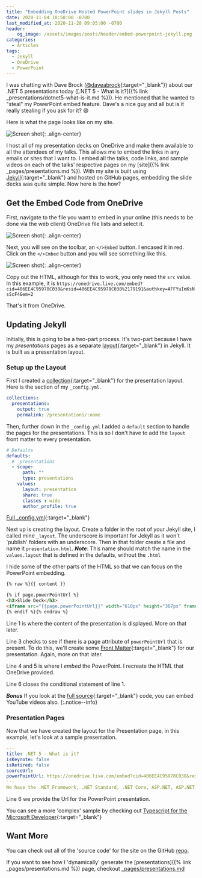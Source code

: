 ```yaml
---
title: "Embedding OneDrive Hosted PowerPoint slides in Jekyll Posts"
date: 2020-11-04 18:50:00 -0700
last_modified_at: 2020-11-28 09:05:00 -0700
header:
    og_image: /assets/images/posts/header/embed-powerpoint-jekyll.png
categories:
  - Articles
tags:
  - Jekyll
  - OneDrive
  - PowerPoint
---
```

I was chatting with Dave Brock ([@daveabrock](https://twitter.com/daveabrock){:target="_blank"}) about our .NET 5 presentations today ([.NET 5 - What is it?]({% link _presentations/dotnet5-what-is-it.md %})). He mentioned that he wanted to "steal" my PowerPoint embed feature.  Dave's a nice guy and all but is it really stealing if you ask for it? :smile:

Here is what the page looks like on my site.

![Screen shot](/assets/images/posts/embed-powerpoint-example.png){: .align-center}

I host all of my presentation decks on OneDrive and make them available to all the attendees of my talks.  This allows me to embed the links in any emails or sites that I want to. I embed all the talks, code links, and sample videos on each of the talks' respective pages on my [site]({% link _pages/presentations.md %}). With my site is built using [Jekyll](https://jekyllrb.com/){:target="_blank"} and hosted on GitHub pages, embedding the slide decks was quite simple. Now here is the how?

## Get the Embed Code from OneDrive

First, navigate to the file you want to embed in your online (this needs to be done via the web client) OneDrive file lists and select it.

![Screen shot](/assets/images/posts/embed-powerpoint-select-file.png){: .align-center}

Next, you will see on the toolbar, an `</>Embed` button. I encased it in red. Click on the `</>Embed` button and you will see something like this.

![Screen shot](/assets/images/posts/embed-powerpoint-embed.png){: .align-center}

Copy out the HTML, although for this to work, you only need the `src` value.  In this example, it is `https://onedrive.live.com/embed?cid=406EE4C95978C038&resid=406EE4C95978C038%2179191&authkey=AFFYuImKsNsScF4&em=2`

That's it from OneDrive.

## Updating Jekyll

Initially, this is going to be a two-part process. It's two-part because I have my *presentations* pages as a separate [layout](https://jekyllrb.com/docs/layouts/){:target="_blank"} in Jekyll. It is built as a presentation layout.

### Setup up the Layout

First I created a [collection](https://jekyllrb.com/docs/collections/){:target="_blank"} for the presentation layout.  Here is the section of my `_config.yml`.

```yml
collections:
  presentations:
    output: true
    permalink: /presentations/:name
```

Then, further down in the `_config.yml` I added a `default` section to handle the pages for the presentations. This is so I don't have to add the `layout` front matter to every presentation.

```yml
# Defaults
defaults:
  # _presentations
  - scope:
      path: ""
      type: presentations
    values:
      layout: presentation
      share: true
      classes : wide
      author_profile: true
```

[Full _config.yml](https://github.com/jguadagno/jguadagno.github.io/blob/master/_config.yml){:target="_blank"}

Next up is creating the layout.  Create a folder in the root of your Jekyll site, I called mine `_layout`.  The underscore is important for Jekyll as it won't 'publish' folders with an underscore. Then in that folder create a file and name it `presentation.html`. ***Note***: This name should match the name in the `values.layout` that is defined in the defaults, without the `.html`

I hide some of the other parts of the HTML so that we can focus on the PowerPoint embedding.

```html
{% raw %}{{ content }}

{% if page.powerPointUrl %}
<h3>Slide Deck</h3>
<iframe src="{{page.powerPointUrl}}" width="610px" height="367px" frameborder="0"></iframe>
{% endif %}{% endraw %}
```

Line 1 is where the content of the presentation is displayed. More on that later.

Line 3 checks to see if there is a page attribute of `powerPointUrl` that is present. To do this, we'll create some [Front Matter](https://jekyllrb.com/docs/front-matter/){:target="_blank"} for our presentation. Again, more on that later.

Line 4 and 5 is where I *embed* the PowerPoint. I recreate the HTML that OneDrive provided.

Line 6 closes the conditional statement of line 1.

***Bonus*** If you look at the [full source](https://github.com/jguadagno/jguadagno.github.io/blob/master/_layouts/presentation.html){:target="_blank"} code, you can embed YouTube videos also.
{:.notice--info}

### Presentation Pages

Now that we have created the layout for the Presentation page, in this example, let's look at a sample presentation.

```yml
---
title: .NET 5 - What is it?
isKeynote: false
isRetired: false
sourceUrl:
powerPointUrl: https://onedrive.live.com/embed?cid=406EE4C95978C038&resid=406EE4C95978C038%2179191&authkey=AFFYuImKsNsScF4&em=2
---
We have the .NET Framework, .NET Standard, .NET Core, ASP.NET, ASP.NET Core ... do not get me started on Classic ASP or other platforms :). Where are we going with .NET? What is .NET 5? What is going to happen to these 'legacy' frameworks? Let us take a look at the past, the present, and the future of .NET. After this talk, you will have a good understanding of where Microsoft is taking the platform and where you can focus your development efforts.
```

Line 6 we provide the Url for the PowerPoint presentation.

You can see a more 'complex' sample by checking out [Typescript for the Microsoft Developer](https://github.com/jguadagno/jguadagno.github.io/blob/master/_presentations/typescript-for-the-microsoft-developer.md){:target="_blank"}

## Want More

You can check out all of the 'source code' for the site on the GitHub [repo](https://github.com/jguadagno/jguadagno.github.io).

If you want to see how I 'dynamically' generate the [presentations]({% link _pages/presentations.md %}) page, checkout [_pages/presentations.md](https://github.com/jguadagno/jguadagno.github.io/blob/master/_pages/presentations.md)
